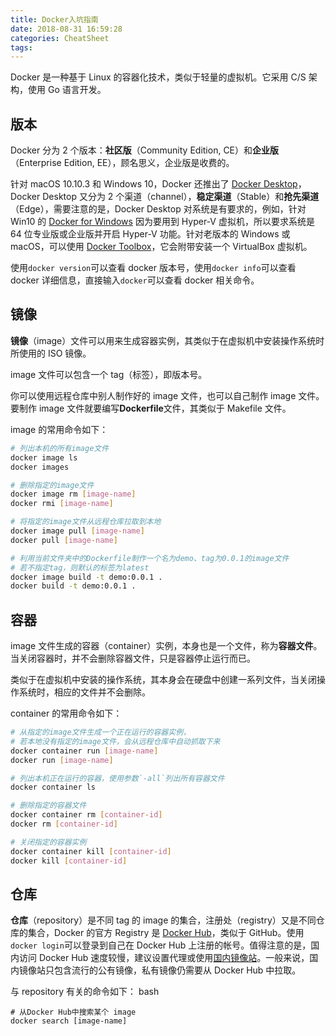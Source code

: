 ```yaml
---
title: Docker入坑指南
date: 2018-08-31 16:59:28
categories: CheatSheet
tags:
---
```


Docker 是一种基于 Linux 的容器化技术，类似于轻量的虚拟机。它采用 C/S 架构，使用 Go 语言开发。
## 版本
Docker 分为 2 个版本：**社区版**（Community Edition, CE）和**企业版**（Enterprise Edition, EE），顾名思义，企业版是收费的。

针对 macOS 10.10.3 和 Windows 10，Docker 还推出了 [Docker Desktop](https://www.docker.com/products/docker-desktop)，Docker Desktop 又分为 2 个渠道（channel），**稳定渠道**（Stable）和**抢先渠道**（Edge），需要注意的是，Docker Desktop 对系统是有要求的，例如，针对 Win10 的 [Docker for Windows](https://store.docker.com/editions/community/docker-ce-desktop-windows) 因为要用到 Hyper-V 虚拟机，所以要求系统是 64 位专业版或企业版并开启 Hyper-V 功能。针对老版本的 Windows 或 macOS，可以使用 [Docker Toolbox](https://docs.docker.com/toolbox/overview/)，它会附带安装一个 VirtualBox 虚拟机。

使用`docker version`可以查看 docker 版本号，使用`docker info`可以查看 docker 详细信息，直接输入`docker`可以查看 docker 相关命令。
<!--more-->
## 镜像
**镜像**（image）文件可以用来生成容器实例，其类似于在虚拟机中安装操作系统时所使用的 ISO 镜像。

image 文件可以包含一个 tag（标签），即版本号。

你可以使用远程仓库中别人制作好的 image 文件，也可以自己制作 image 文件。要制作 image 文件就要编写**Dockerfile**文件，其类似于 Makefile 文件。

image 的常用命令如下：
```bash
# 列出本机的所有image文件
docker image ls
docker images

# 删除指定的image文件
docker image rm [image-name]
docker rmi [image-name]

# 将指定的image文件从远程仓库拉取到本地
docker image pull [image-name]
docker pull [image-name]

# 利用当前文件夹中的Dockerfile制作一个名为demo、tag为0.0.1的image文件
# 若不指定tag，则默认的标签为latest
docker image build -t demo:0.0.1 .
docker build -t demo:0.0.1 .
```

## 容器
image 文件生成的容器（container）实例，本身也是一个文件，称为**容器文件**。当关闭容器时，并不会删除容器文件，只是容器停止运行而已。

类似于在虚拟机中安装的操作系统，其本身会在硬盘中创建一系列文件，当关闭操作系统时，相应的文件并不会删除。

container 的常用命令如下：
```bash
# 从指定的image文件生成一个正在运行的容器实例，
# 若本地没有指定的image文件，会从远程仓库中自动抓取下来
docker container run [image-name]
docker run [image-name]

# 列出本机正在运行的容器，使用参数`-all`列出所有容器文件
docker container ls

# 删除指定的容器文件
docker container rm [container-id]
docker rm [container-id]

# 关闭指定的容器实例
docker container kill [container-id]
docker kill [container-id]
```
## 仓库
**仓库**（repository）是不同 tag 的 image 的集合，注册处（registry）又是不同仓库的集合，Docker 的官方 Registry 是 [Docker Hub](https://hub.docker.com/)，类似于 GitHub。使用`docker login`可以登录到自己在 Docker Hub 上注册的帐号。值得注意的是，国内访问 Docker Hub 速度较慢，建议设置代理或使用[国内镜像站](https://www.docker-cn.com/registry-mirror)。一般来说，国内镜像站只包含流行的公有镜像，私有镜像仍需要从 Docker Hub 中拉取。

与 repository 有关的命令如下：
bash
```
# 从Docker Hub中搜索某个 image
docker search [image-name]
```